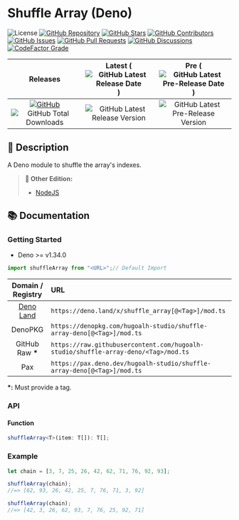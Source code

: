 # Shuffle Array (Deno)

![License](https://img.shields.io/static/v1?label=License&message=MIT&style=flat-square "License")
[![GitHub Repository](https://img.shields.io/badge/Repository-181717?logo=github&logoColor=ffffff&style=flat-square "GitHub Repository")](https://github.com/hugoalh-studio/shuffle-array-deno)
[![GitHub Stars](https://img.shields.io/github/stars/hugoalh-studio/shuffle-array-deno?label=Stars&logo=github&logoColor=ffffff&style=flat-square "GitHub Stars")](https://github.com/hugoalh-studio/shuffle-array-deno/stargazers)
[![GitHub Contributors](https://img.shields.io/github/contributors/hugoalh-studio/shuffle-array-deno?label=Contributors&logo=github&logoColor=ffffff&style=flat-square "GitHub Contributors")](https://github.com/hugoalh-studio/shuffle-array-deno/graphs/contributors)
[![GitHub Issues](https://img.shields.io/github/issues-raw/hugoalh-studio/shuffle-array-deno?label=Issues&logo=github&logoColor=ffffff&style=flat-square "GitHub Issues")](https://github.com/hugoalh-studio/shuffle-array-deno/issues)
[![GitHub Pull Requests](https://img.shields.io/github/issues-pr-raw/hugoalh-studio/shuffle-array-deno?label=Pull%20Requests&logo=github&logoColor=ffffff&style=flat-square "GitHub Pull Requests")](https://github.com/hugoalh-studio/shuffle-array-deno/pulls)
[![GitHub Discussions](https://img.shields.io/github/discussions/hugoalh-studio/shuffle-array-deno?label=Discussions&logo=github&logoColor=ffffff&style=flat-square "GitHub Discussions")](https://github.com/hugoalh-studio/shuffle-array-deno/discussions)
[![CodeFactor Grade](https://img.shields.io/codefactor/grade/github/hugoalh-studio/shuffle-array-deno?label=Grade&logo=codefactor&logoColor=ffffff&style=flat-square "CodeFactor Grade")](https://www.codefactor.io/repository/github/hugoalh-studio/shuffle-array-deno)

| **Releases** | **Latest** (![GitHub Latest Release Date](https://img.shields.io/github/release-date/hugoalh-studio/shuffle-array-deno?label=&style=flat-square "GitHub Latest Release Date")) | **Pre** (![GitHub Latest Pre-Release Date](https://img.shields.io/github/release-date-pre/hugoalh-studio/shuffle-array-deno?label=&style=flat-square "GitHub Latest Pre-Release Date")) |
|:-:|:-:|:-:|
| [![GitHub](https://img.shields.io/badge/GitHub-181717?logo=github&logoColor=ffffff&style=flat-square "GitHub")](https://github.com/hugoalh-studio/shuffle-array-deno/releases) ![GitHub Total Downloads](https://img.shields.io/github/downloads/hugoalh-studio/shuffle-array-deno/total?label=&style=flat-square "GitHub Total Downloads") | ![GitHub Latest Release Version](https://img.shields.io/github/release/hugoalh-studio/shuffle-array-deno?sort=semver&label=&style=flat-square "GitHub Latest Release Version") | ![GitHub Latest Pre-Release Version](https://img.shields.io/github/release/hugoalh-studio/shuffle-array-deno?include_prereleases&sort=semver&label=&style=flat-square "GitHub Latest Pre-Release Version") |

## 📝 Description

A Deno module to shuffle the array's indexes.

> **🔗 Other Edition:**
>
> - [NodeJS](https://github.com/hugoalh-studio/shuffle-array-nodejs)

## 📚 Documentation

### Getting Started

- Deno >= v1.34.0

```ts
import shuffleArray from "<URL>";// Default Import
```

| **Domain / Registry** | **URL** |
|:-:|:--|
| [Deno Land](https://deno.land/x/shuffle_array) | `https://deno.land/x/shuffle_array[@<Tag>]/mod.ts` |
| DenoPKG | `https://denopkg.com/hugoalh-studio/shuffle-array-deno[@<Tag>]/mod.ts` |
| GitHub Raw **\*** | `https://raw.githubusercontent.com/hugoalh-studio/shuffle-array-deno/<Tag>/mod.ts` |
| Pax | `https://pax.deno.dev/hugoalh-studio/shuffle-array-deno[@<Tag>]/mod.ts` |

**\*:** Must provide a tag.

### API

#### Function

```ts
shuffleArray<T>(item: T[]): T[];
```

### Example

```js
let chain = [3, 7, 25, 26, 42, 62, 71, 76, 92, 93];

shuffleArray(chain);
//=> [62, 93, 26, 42, 25, 7, 76, 71, 3, 92]

shuffleArray(chain);
//=> [42, 3, 26, 62, 93, 7, 76, 25, 92, 71]
```
